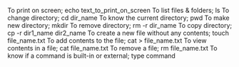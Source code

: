 To print on screen;
	echo text_to_print_on_screen
To list files & folders;
	ls
To change directory;
	cd dir_name
To know the current directory;
	pwd
To make new directory;
	mkdir
To remove directory;
	rm -r dir_name
To copy directory;
	cp -r dir1_name dir2_name
To create a new file without any contents;
	touch file_name.txt
To add contents to the file;
	cat > file_name.txt
To view contents in a file;
	cat file_name.txt
To remove a file;
	rm file_name.txt 
To know if a command is built-in or external;
	type command

